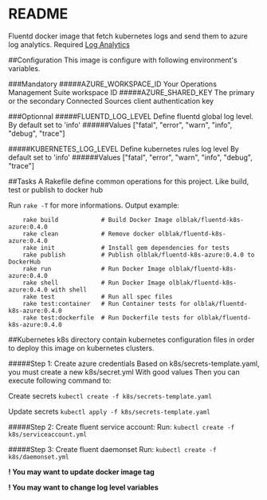 # README
Fluentd docker image that fetch kubernetes logs and send them 
to azure log analytics.
Required [Log Analytics](https://docs.microsoft.com/en-us/azure/log-analytics/log-analytics-get-started)

##Configuration 
This image is configure with following environment's variables.

###Mandatory
#####AZURE_WORKSPACE_ID
Your Operations Management Suite workspace ID
#####AZURE_SHARED_KEY
The primary or the secondary Connected Sources client authentication key

###Optionnal
#####FLUENTD_LOG_LEVEL
Define fluentd global log level.
By default set to 'info'
######Values 
["fatal", "error", "warn", "info", "debug", "trace"]

#####KUBERNETES_LOG_LEVEL
Define kubernetes rules log level
By default set to 'info'
######Values 
["fatal", "error", "warn", "info", "debug", "trace"]

##Tasks
A Rakefile define common operations for this project.
Like build, test or publish to docker hub

Run ```rake -T``` for more informations.
Output example:
```
    rake build            # Build Docker Image olblak/fluentd-k8s-azure:0.4.0
    rake clean            # Remove docker olblak/fluentd-k8s-azure:0.4.0
    rake init             # Install gem dependencies for tests
    rake publish          # Publish olblak/fluentd-k8s-azure:0.4.0 to DockerHub
    rake run              # Run Docker Image olblak/fluentd-k8s-azure:0.4.0
    rake shell            # Run Docker Image olblak/fluentd-k8s-azure:0.4.0 with shell
    rake test             # Run all spec files
    rake test:container   # Run Container tests for olblak/fluentd-k8s-azure:0.4.0
    rake test:dockerfile  # Run Dockerfile tests for olblak/fluentd-k8s-azure:0.4.0
```
##Kubernetes
k8s directory contain kubernetes configuration files in order to deploy this image on kubernetes clusters.

#####Step 1: Create azure credentials
Based on k8s/secrets-template.yaml, you must create a new k8s/secret.yml
With good values
Then you can execute following command to:

Create secrets
```kubectl create -f k8s/secrets-template.yaml```

Update secrets
```kubectl apply -f k8s/secrets-template.yaml```

#####Step 2: Create fluent service account:
Run:
```kubectl create -f k8s/serviceaccount.yml```

#####Step 3: Create fluent daemonset
Run:
```kubectl create -f k8s/daemonset.yml```

__! You may want to update docker image tag__

__! You may want to change log level variables__
